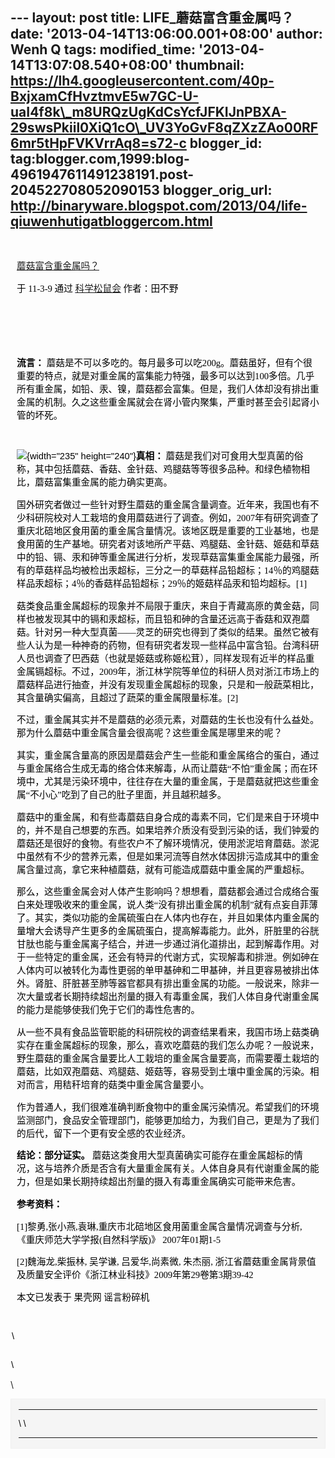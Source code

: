 --- layout: post title: LIFE\_蘑菇富含重金属吗？ date:
'2013-04-14T13:06:00.001+08:00' author: Wenh Q tags: modified\_time:
'2013-04-14T13:07:08.540+08:00' thumbnail:
https://lh4.googleusercontent.com/40p-BxjxamCfHvztmvE5w7GC-U-uaI4f8k\_m8URQzUgKdCsYcfJFKIJnPBXA-29swsPkiil0XiQ1cO\_UV3YoGvF8qZXzZAo00RF6mr5tHpFVKVrrAq8=s72-c
blogger\_id:
tag:blogger.com,1999:blog-4961947611491238191.post-204522708052090153
blogger\_orig\_url:
http://binaryware.blogspot.com/2013/04/life-qiuwenhutigatbloggercom.html
---
<div
style="color: black; direction: ltr; font-family: &quot;Arial&quot;; font-size: 11pt; height: 11pt; margin-bottom: 0; margin-left: 7.5pt; margin-right: 7.5pt; margin-top: 0; padding: 0;">

<span style="background-color: #c3d9ff; font-size: 1pt;"></span>

</div>

<div
style="color: black; direction: ltr; font-family: &quot;Arial&quot;; font-size: 11pt; margin-bottom: 0; margin-left: 7.5pt; margin-right: 7.5pt; margin-top: 0; padding: 0;">

<span
style="color: #0000ee; font-family: &quot;Verdana&quot;; text-decoration: underline;">[蘑菇富含重金属吗？](http://songshuhui.net/archives/51280)</span>

</div>

<div
style="color: black; direction: ltr; font-family: &quot;Arial&quot;; font-size: 11pt; margin-bottom: 0; margin-left: 7.5pt; margin-right: 7.5pt; margin-top: 0; padding-bottom: 8pt; padding-left: 0; padding-right: 0; padding-top: 0;">

<span style="font-family: &quot;Verdana&quot;;">于 11-3-9 通过
</span><span
style="color: #0000ee; font-family: &quot;Verdana&quot;; text-decoration: underline;">[科学松鼠会](http://songshuhui.net/)</span><span
style="font-family: &quot;Verdana&quot;;"> 作者：田不野</span>

</div>

<div
style="color: black; direction: ltr; font-family: &quot;Arial&quot;; font-size: 11pt; height: 11pt; margin-bottom: 0; margin-left: 7.5pt; margin-right: 7.5pt; margin-top: 0; padding: 0;">

<span style="font-family: &quot;Verdana&quot;;"></span>

</div>

<div
style="color: black; direction: ltr; font-family: &quot;Arial&quot;; font-size: 11pt; height: 11pt; margin-bottom: 0; margin-left: 7.5pt; margin-right: 7.5pt; margin-top: 0; padding: 0;">

<span style="font-family: &quot;Verdana&quot;;"></span>

</div>

<div
style="color: black; direction: ltr; font-family: &quot;Arial&quot;; font-size: 11pt; margin-bottom: 0; margin-left: 7.5pt; margin-right: 7.5pt; margin-top: 0; padding: 0;">

<span
style="font-family: &quot;Verdana&quot;; font-weight: bold;">流言：
</span><span
style="font-family: &quot;Verdana&quot;;">蘑菇是不可以多吃的。每月最多可以吃200g。蘑菇虽好，但有个很重要的特点，就是对重金属的富集能力特强，最多可以达到100多倍。几乎所有重金属，如铅、汞、镍，蘑菇都会富集。但是，我们人体却没有排出重金属的机制。久之这些重金属就会在肾小管内聚集，严重时甚至会引起肾小管的坏死。</span>

</div>

<div
style="color: black; direction: ltr; font-family: &quot;Arial&quot;; font-size: 11pt; height: 11pt; margin-bottom: 0; margin-left: 7.5pt; margin-right: 7.5pt; margin-top: 0; padding: 0;">

<span style="font-family: &quot;Verdana&quot;;"></span>

</div>

<div
style="color: black; direction: ltr; font-family: &quot;Arial&quot;; font-size: 11pt; margin-bottom: 0; margin-left: 7.5pt; margin-right: 7.5pt; margin-top: 0; padding: 0;">

![](https://lh4.googleusercontent.com/40p-BxjxamCfHvztmvE5w7GC-U-uaI4f8k_m8URQzUgKdCsYcfJFKIJnPBXA-29swsPkiil0XiQ1cO_UV3YoGvF8qZXzZAo00RF6mr5tHpFVKVrrAq8){width="235"
height="240"}<span
style="font-family: &quot;Verdana&quot;; font-weight: bold;">真相：</span><span
style="font-family: &quot;Verdana&quot;;"> 蘑菇是我们对可食用大型真菌的俗称，其中包括蘑菇、香菇、金针菇、鸡腿菇等等很多品种。和绿色植物相比，蘑菇富集重金属的能力确实更高。</span>

</div>

<div
style="color: black; direction: ltr; font-family: &quot;Arial&quot;; font-size: 11pt; margin-bottom: 0; margin-left: 7.5pt; margin-right: 7.5pt; margin-top: 0; padding: 0;">

<span
style="font-family: &quot;Verdana&quot;;">国外研究者做过一些针对野生蘑菇的重金属含量调查。近年来，我国也有不少科研院校对人工栽培的食用蘑菇进行了调查。例如，2007年有研究调查了重庆北碚地区食用菌的重金属含量情况。该地区既是重要的工业基地，也是食用菌的生产基地。研究者对该地所产平菇、鸡腿菇、金针菇、姬菇和草菇中的铅、镉、汞和砷等重金属进行分析，发现草菇富集重金属能力最强，所有的草菇样品均被检出汞超标，三分之一的草菇样品铅超标；14％的鸡腿菇样品汞超标；4％的香菇样品铅超标；29％的姬菇样品汞和铅均超标。\[1\]</span>

</div>

<div
style="color: black; direction: ltr; font-family: &quot;Arial&quot;; font-size: 11pt; margin-bottom: 0; margin-left: 7.5pt; margin-right: 7.5pt; margin-top: 0; padding: 0;">

<span
style="font-family: &quot;Verdana&quot;;">菇类食品重金属超标的现象并不局限于重庆，来自于青藏高原的黄金菇，同样也被发现其中的镉和汞超标，而且铅和砷的含量还远高于香菇和双孢蘑菇。针对另一种大型真菌——灵芝的研究也得到了类似的结果。虽然它被有些人认为是一种神奇的药物，但有研究者发现一些样品中富含铅。台湾科研人员也调查了巴西菇（也就是姬菇或称姬松茸），同样发现有近半的样品重金属镉超标。不过，2009年，浙江林学院等单位的科研人员对浙江市场上的蘑菇样品进行抽查，并没有发现重金属超标的现象，只是和一般蔬菜相比，其含量确实偏高，且超过了蔬菜的重金属限量标准。\[2\]</span>

</div>

<div
style="color: black; direction: ltr; font-family: &quot;Arial&quot;; font-size: 11pt; margin-bottom: 0; margin-left: 7.5pt; margin-right: 7.5pt; margin-top: 0; padding: 0;">

<span
style="font-family: &quot;Verdana&quot;;">不过，重金属其实并不是蘑菇的必须元素，对蘑菇的生长也没有什么益处。那为什么蘑菇中重金属含量会很高呢？这些重金属是哪里来的呢？</span>

</div>

<div
style="color: black; direction: ltr; font-family: &quot;Arial&quot;; font-size: 11pt; margin-bottom: 0; margin-left: 7.5pt; margin-right: 7.5pt; margin-top: 0; padding: 0;">

<span
style="font-family: &quot;Verdana&quot;;">其实，重金属含量高的原因是蘑菇会产生一些能和重金属络合的蛋白，通过与重金属络合生成无毒的络合体来解毒，从而让蘑菇“不怕”重金属；而在环境中，尤其是污染环境中，往往存在大量的重金属，于是蘑菇就把这些重金属“不小心”吃到了自己的肚子里面，并且越积越多。</span>

</div>

<div
style="color: black; direction: ltr; font-family: &quot;Arial&quot;; font-size: 11pt; margin-bottom: 0; margin-left: 7.5pt; margin-right: 7.5pt; margin-top: 0; padding: 0;">

<span
style="font-family: &quot;Verdana&quot;;">蘑菇中的重金属，和有些毒蘑菇自身合成的毒素不同，它们是来自于环境中的，并不是自己想要的东西。如果培养介质没有受到污染的话，我们钟爱的蘑菇还是很好的食物。有些农户不了解环境情况，使用淤泥培育蘑菇。淤泥中虽然有不少的营养元素，但是如果河流等自然水体因排污造成其中的重金属含量过高，拿它来种植蘑菇，就有可能造成蘑菇中重金属的严重超标。</span>

</div>

<div
style="color: black; direction: ltr; font-family: &quot;Arial&quot;; font-size: 11pt; margin-bottom: 0; margin-left: 7.5pt; margin-right: 7.5pt; margin-top: 0; padding: 0;">

<span
style="font-family: &quot;Verdana&quot;;">那么，这些重金属会对人体产生影响吗？想想看，蘑菇都会通过合成络合蛋白来处理吸收来的重金属，说人类“没有排出重金属的机制”就有点妄自菲薄了。其实，类似功能的金属硫蛋白在人体内也存在，并且如果体内重金属的量增大会诱导产生更多的金属硫蛋白，提高解毒能力。此外，肝脏里的谷胱甘肽也能与重金属离子结合，并进一步通过消化道排出，起到解毒作用。对于一些特定的重金属，还会有特异的代谢方式，实现解毒和排泄。例如砷在人体内可以被转化为毒性更弱的单甲基砷和二甲基砷，并且更容易被排出体外。肾脏、肝脏甚至肺等器官都具有排出重金属的功能。一般说来，除非一次大量或者长期持续超出剂量的摄入有毒重金属，我们人体自身代谢重金属的能力是能够使我们免于它们的毒性危害的。</span>

</div>

<div
style="color: black; direction: ltr; font-family: &quot;Arial&quot;; font-size: 11pt; margin-bottom: 0; margin-left: 7.5pt; margin-right: 7.5pt; margin-top: 0; padding: 0;">

<span
style="font-family: &quot;Verdana&quot;;">从一些不具有食品监管职能的科研院校的调查结果看来，我国市场上菇类确实存在重金属超标的现象，那么，喜欢吃蘑菇的我们怎么办呢？一般说来，野生蘑菇的重金属含量要比人工栽培的重金属含量要高，而需要覆土栽培的蘑菇，比如双孢蘑菇、鸡腿菇、姬菇等，容易受到土壤中重金属的污染。相对而言，用秸秆培育的菇类中重金属含量要小。</span>

</div>

<div
style="color: black; direction: ltr; font-family: &quot;Arial&quot;; font-size: 11pt; margin-bottom: 0; margin-left: 7.5pt; margin-right: 7.5pt; margin-top: 0; padding: 0;">

<span
style="font-family: &quot;Verdana&quot;;">作为普通人，我们很难准确判断食物中的重金属污染情况。希望我们的环境监测部门，食品安全管理部门，能够更加给力，为我们自己，更是为了我们的后代，留下一个更有安全感的农业经济。</span>

</div>

<div
style="color: black; direction: ltr; font-family: &quot;Arial&quot;; font-size: 11pt; margin-bottom: 0; margin-left: 7.5pt; margin-right: 7.5pt; margin-top: 0; padding: 0;">

<span
style="font-family: &quot;Verdana&quot;; font-weight: bold;">结论：部分证实。
</span><span
style="font-family: &quot;Verdana&quot;;">蘑菇这类食用大型真菌确实可能存在重金属超标的情况，这与培养介质是否含有大量重金属有关。人体自身具有代谢重金属的能力，但是如果长期持续超出剂量的摄入有毒重金属确实可能带来危害。</span>

</div>

<div
style="color: black; direction: ltr; font-family: &quot;Arial&quot;; font-size: 11pt; margin-bottom: 0; margin-left: 7.5pt; margin-right: 7.5pt; margin-top: 0; padding: 0;">

<span
style="font-family: &quot;Verdana&quot;; font-weight: bold;">参考资料：</span>

</div>

<div
style="color: black; direction: ltr; font-family: &quot;Arial&quot;; font-size: 11pt; margin-bottom: 0; margin-left: 7.5pt; margin-right: 7.5pt; margin-top: 0; padding: 0;">

<span
style="font-family: &quot;Verdana&quot;;">\[1\]黎勇,张小燕,袁琳,重庆市北碚地区食用菌重金属含量情况调查与分析,
《重庆师范大学学报(自然科学版)》 2007年01期1-5</span>

</div>

<div
style="color: black; direction: ltr; font-family: &quot;Arial&quot;; font-size: 11pt; margin-bottom: 0; margin-left: 7.5pt; margin-right: 7.5pt; margin-top: 0; padding: 0;">

<span style="font-family: &quot;Verdana&quot;;">\[2\]魏海龙,柴振林,
吴学谦, 吕爱华,尚素微, 朱杰丽,
浙江省蘑菇重金属背景值及质量安全评价《浙江林业科技》2009年第29卷第3期39-42</span>

</div>

<div
style="color: black; direction: ltr; font-family: &quot;Arial&quot;; font-size: 11pt; margin-bottom: 0; margin-left: 7.5pt; margin-right: 7.5pt; margin-top: 0; padding: 0;">

<span style="font-family: &quot;Verdana&quot;;">本文已发表于 果壳网
谣言粉碎机</span>

</div>

<div
style="color: black; direction: ltr; font-family: &quot;Arial&quot;; font-size: 11pt; height: 11pt; margin: 0; padding: 0;">

<span style="font-family: &quot;Verdana&quot;;"></span>

</div>

<div
style="color: black; direction: ltr; font-family: &quot;Arial&quot;; font-size: 11pt; margin-bottom: 0; margin-left: 1.5pt; margin-right: 1.5pt; margin-top: 0; padding-bottom: 0; padding-left: 0; padding-right: 0; padding-top: 0.8pt;">

\

</div>

<div
style="color: black; direction: ltr; font-family: &quot;Arial&quot;; font-size: 11pt; margin-bottom: 0; margin-left: 0.8pt; margin-right: 0.8pt; margin-top: 0; padding-bottom: 0; padding-left: 0; padding-right: 0; padding-top: 0.8pt;">

\

</div>

\
<div
style="border: 1px solid #f0f0f0; color: black; font-family: Arial, sans-serif; max-width: 650px;">

<div style="background-color: whitesmoke; padding: 2px 12px;">

  --- ---
  \   \
      
  --- ---

</div>

</div>

